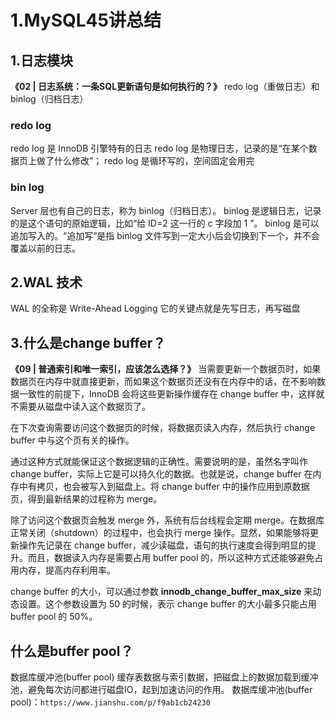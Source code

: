 # 1.MySQL45讲总结
## 1.日志模块
**《02 | 日志系统：一条SQL更新语句是如何执行的？》**
redo log（重做日志）和 binlog（归档日志）
### redo log
redo log 是 InnoDB 引擎特有的日志
redo log 是物理日志，记录的是“在某个数据页上做了什么修改”；
redo log 是循环写的，空间固定会用完
### bin log
Server 层也有自己的日志，称为 binlog（归档日志）。
binlog 是逻辑日志，记录的是这个语句的原始逻辑，比如“给 ID=2 这一行的 c 字段加 1 ”。
binlog 是可以追加写入的。“追加写”是指 binlog 文件写到一定大小后会切换到下一个，并不会覆盖以前的日志。

## 2.WAL 技术
WAL 的全称是 Write-Ahead Logging
它的关键点就是先写日志，再写磁盘


## 3.什么是change buffer？
**《09 | 普通索引和唯一索引，应该怎么选择？》**
当需要更新一个数据页时，如果数据页在内存中就直接更新，而如果这个数据页还没有在内存中的话，在不影响数据一致性的前提下，InnoDB 会将这些更新操作缓存在 change buffer 中，这样就不需要从磁盘中读入这个数据页了。

在下次查询需要访问这个数据页的时候，将数据页读入内存，然后执行 change buffer 中与这个页有关的操作。

通过这种方式就能保证这个数据逻辑的正确性。需要说明的是，虽然名字叫作 change buffer，实际上它是可以持久化的数据。也就是说，change buffer 在内存中有拷贝，也会被写入到磁盘上。将 change buffer 中的操作应用到原数据页，得到最新结果的过程称为 merge。

除了访问这个数据页会触发 merge 外，系统有后台线程会定期 merge。在数据库正常关闭（shutdown）的过程中，也会执行 merge 操作。显然，如果能够将更新操作先记录在 change buffer，减少读磁盘，语句的执行速度会得到明显的提升。而且，数据读入内存是需要占用 buffer pool 的，所以这种方式还能够避免占用内存，提高内存利用率。

change buffer 的大小，可以通过参数 **innodb_change_buffer_max_size** 来动态设置。这个参数设置为 50 的时候，表示 change buffer 的大小最多只能占用 buffer pool 的 50%。

## 什么是buffer pool？
数据库缓冲池(buffer pool)
缓存表数据与索引数据，把磁盘上的数据加载到缓冲池，避免每次访问都进行磁盘IO，起到加速访问的作用。
数据库缓冲池(buffer pool)：`https://www.jianshu.com/p/f9ab1cb24230`